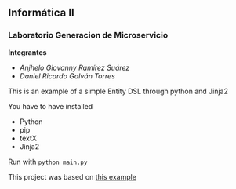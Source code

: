 ## Informática II
###  Laboratorio Generacion de Microservicio
**Integrantes**
- *Anjhelo Giovanny Ramírez Suárez*
- *Daniel Ricardo Galván Torres*


This is an example of a simple Entity DSL through python and Jinja2

You have to have installed
- Python
- pip
- textX
- Jinja2

Run with `python main.py`

This project was based on [this example](https://github.com/apdaza/textX_entity2)
